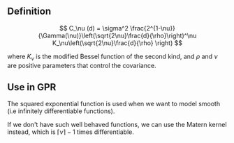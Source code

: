 ## Definition

$$
C_\nu (d) = \sigma^2 \frac{2^{1-\nu}}{\Gamma(\nu)}\left(\sqrt{2\nu}\frac{d}{\rho}\right)^\nu K_\nu\left(\sqrt{2\nu}\frac{d}{\rho} \right)
$$

where $K_\nu$ is the modified Bessel function of the second kind, and $\rho$ and $\nu$ are positive parameters that control the covariance.

## Use in GPR

The squared exponential function is used when we want to model smooth (i.e infinitely differentiable functions). 

If we don't have such well behaved functions, we can use the Matern kernel instead, which is $\lceil \nu \rceil - 1$ times differentiable.
